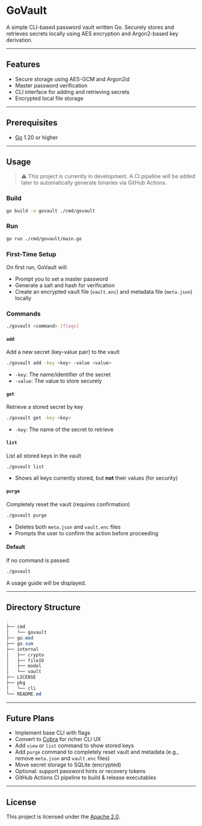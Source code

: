 # GoVault 
A simple CLI-based password vault written Go. Securely stores and retrieves secrets locally using AES encryption and Argon2-based key derivation.

---
## Features
- Secure storage using AES-GCM and Argon2id
- Master password verification
- CLI interface for adding and retrieving secrets
- Encrypted local file storage

---

## Prerequisites
- [Go](https://go.dev) 1.20 or higher

---

## Usage
> :warning: This project is currently in development. A CI pipeline will be added later to automatically generate binaries via GitHub Actions.

### Build
```bash
go build -o govault ./cmd/govault
```

### Run
```bash
go run ./cmd/govault/main.go
```

### First-Time Setup
On first run, GoVault will: 
- Prompt you to set a master password
- Generate a salt and hash for verification 
- Create an encrypted vault file (`vault.enc`) and metadata file (`meta.json`) locally

### Commands 
```bash
./govault <command> [flags]
```

#### `add`
Add a new secret (key-value pair) to the vault
```bash
./govault add -key <key> -value <value>
```
- `-key`: The name/identifier of the secret
- `-value`: The value to store securely

#### `get`
Retrieve a stored secret by key
```bash
./govault get -key <key>  
```
- `-key`: The name of the secret to retrieve

#### `list`
List all stored keys in the vault 
```bash
./govault list
```
- Shows all keys currently stored, but **not** their values (for security)

#### `purge`
Completely reset the vault (requires confirmation)
```bash
./govault purge
```
- Deletes both `meta.json` and `vault.enc` files
- Prompts the user to confirm the action before proceeding

#### Default
If no command is passed: 
```bash
./govault
```
A usage guide will be displayed.

---

## Directory Structure
```java
.
├── cmd
│   └── govault
├── go.mod
├── go.sum
├── internal
│   ├── crypto
│   ├── fileIO
│   ├── model
│   └── vault
├── LICENSE
├── pkg
│   └── cli
└── README.md
```
---

## Future Plans
- Implement base CLI with flags
- Convert to [Cobra](https://github.com/spf13/cobra) for richer CLI UX
- Add `view` or `list` command to show stored keys
- Add `purge` command to completely reset vault and metadata (e.g., remove `meta.json` and `vault.enc` files)
- Move secret storage to SQLite (encrypted)
- Optional: support password hints or recovery tokens
- GitHub Actions CI pipeline to build & release executables

---

## License
This project is licensed under the [Apache 2.0](https://github.com/Cyrof/govault/blob/main/LICENSE).
